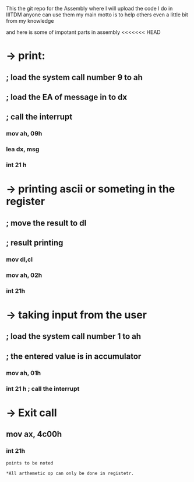 This the git repo for the Assembly where I will upload the code I do in IIITDM 
anyone can use them my main motto is to help others even a little bit from my knowledge 

and here is some of impotant parts in assembly 
<<<<<<< HEAD
# -> print:
## ; load the system call number 9 to ah
## ; load the EA of message in to dx
## ; call the interrupt
   ### mov ah, 09h                             
   ### lea dx, msg                             
   ### int 21 h                                

# ->  printing ascii or someting in the register
## ; move the result to dl
## ; result printing
   ### mov dl,cl                               
   ### mov ah, 02h                             
   ### int 21h

# ->  taking input from the user
## ; load the system call number 1 to ah
## ; the entered value is in accumulator

   ### mov ah, 01h                             
   ### int 21 h ; call the interrupt           
# -> Exit call
   ## mov ax, 4c00h
   ### int 21h

    points to be noted

    *All arthemetic op can only be done in registetr.
    
